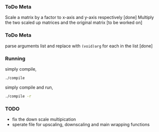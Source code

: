 ### ToDo Meta
Scale a matrix by a factor to x-axis and y-axis respectively [done]
Multiply the two scaled up matrices and the original matrix  [to be worked on]

### ToDo Meta
parse arguments list and replace with `(void)arg` for each in the list [done]

### Running 
simply compile, 
```sh
./compile
```
simply compile and run,
```sh
./compile -r
```
### TODO

* fix the down scale multipication 
* sperate file for upscaling, downscaling and main wrapping functions

